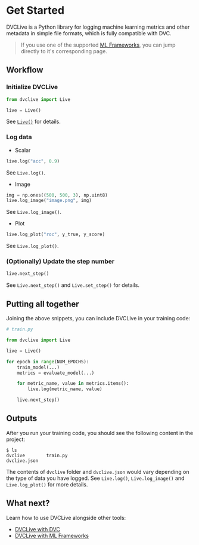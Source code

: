# Get Started

DVCLive is a Python library for logging machine learning metrics and other
metadata in simple file formats, which is fully compatible with DVC.

> If you use one of the supported [ML Frameworks](/doc/dvclive/ml-frameworks),
> you can jump directly to it's corresponding page.

## Workflow

### Initialize DVCLive

```python
from dvclive import Live

live = Live()
```

See [`Live()`](/doc/dvclive/api-reference/live) for details.

### Log data

- Scalar

```python
live.log("acc", 0.9)
```

See `Live.log()`.

- Image

```python
img = np.ones((500, 500, 3), np.uint8)
live.log_image("image.png", img)
```

See `Live.log_image()`.

- Plot

```python
live.log_plot("roc", y_true, y_score)
```

See `Live.log_plot()`.

### (Optionally) Update the step number

```python
live.next_step()
```

See `Live.next_step()` and `Live.set_step()` for details.

## Putting all together

Joining the above snippets, you can include DVCLive in your training code:

```python
# train.py

from dvclive import Live

live = Live()

for epoch in range(NUM_EPOCHS):
    train_model(...)
    metrics = evaluate_model(...)

    for metric_name, value in metrics.items():
        live.log(metric_name, value)

    live.next_step()
```

## Outputs

After you run your training code, you should see the following content in the
project:

```dvc
$ ls
dvclive        train.py
dvclive.json
```

The contents of `dvclive` folder and `dvclive.json` would vary depending on the
type of data you have logged. See `Live.log()`, `Live.log_image()` and
`Live.log_plot()` for more details.

## What next?

Learn how to use DVCLive alongside other tools:

- [DVCLive with DVC](/docs/dvclive/dvclive-with-dvc)
- [DVCLive with ML Frameworks](/docs/dvclive/ml-frameworks)
